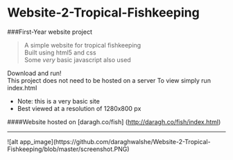 # Website-2-Tropical-Fishkeeping
###First-Year website project
> A simple website for tropical fishkeeping  
> Built using html5 and css  
> Some *very* basic javascript also used  

Download and run!  
This project does not need to be hosted on a server
To view simply run index.html
* Note: this is a very basic site  
* Best viewed at a resolution of 1280x800 px  

####Website hosted on [daragh.co/fish] (http://daragh.co/fish/index.html)
<hr/>
![alt app_image](https://github.com/daraghwalshe/Website-2-Tropical-Fishkeeping/blob/master/screenshot.PNG)
